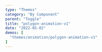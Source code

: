 ```yaml
---
type: "Themes"
category: "By Component"
parent: "Toggle"
title: "polygon-animation-v1"
date: "2022-05-02"
demos: [
  "themes/animation/polygon-animation-v1"
]
---
```

